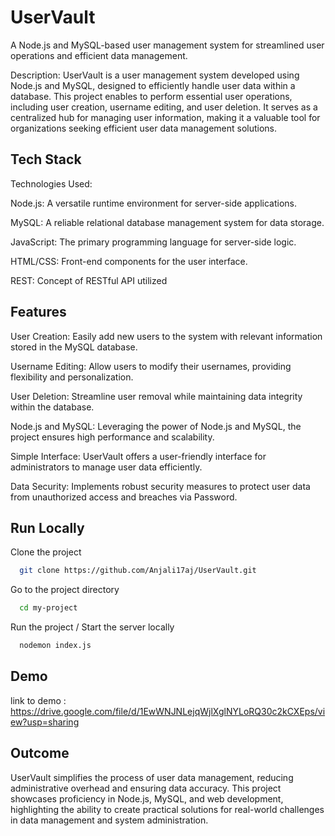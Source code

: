 # UserVault

A Node.js and MySQL-based user management system for streamlined user operations and efficient data management.

Description: UserVault is a user management system developed using Node.js and MySQL, designed to efficiently handle user data within a database. This project enables to perform essential user operations, including user creation, username editing, and user deletion. It serves as a centralized hub for managing user information, making it a valuable tool for organizations seeking efficient user data management solutions.


## Tech Stack


Technologies Used:

Node.js: A versatile runtime environment for server-side applications.

MySQL: A reliable relational database management system for data storage.

JavaScript: The primary programming language for server-side logic.

HTML/CSS: Front-end components for the user interface.

REST: Concept of RESTful API utilized


## Features

User Creation: Easily add new users to the system with relevant information stored in the MySQL database.

Username Editing: Allow users to modify their usernames, providing flexibility and personalization.

User Deletion: Streamline user removal while maintaining data integrity within the database.

Node.js and MySQL: Leveraging the power of Node.js and MySQL, the project ensures high performance and scalability.

Simple Interface: UserVault offers a user-friendly interface for administrators to manage user data efficiently.

Data Security: Implements robust security measures to protect user data from unauthorized access and breaches via Password.

## Run Locally

Clone the project

```bash
  git clone https://github.com/Anjali17aj/UserVault.git
```

Go to the project directory

```bash
  cd my-project
```

Run the project / Start the server locally

```bash
  nodemon index.js
```


## Demo


link to demo :
https://drive.google.com/file/d/1EwWNJNLejqWjlXglNYLoRQ30c2kCXEps/view?usp=sharing

## Outcome

UserVault simplifies the process of user data management, reducing administrative overhead and ensuring data accuracy. This project showcases proficiency in Node.js, MySQL, and web development, highlighting the ability to create practical solutions for real-world challenges in data management and system administration.



